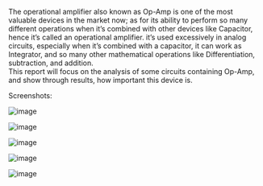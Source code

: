 The operational amplifier also known as Op-Amp is one of the most valuable devices in the market now; as for its ability to perform so many different operations when it’s combined with other devices like Capacitor, hence it’s called an operational amplifier. it’s used excessively in analog circuits, especially when it’s combined with a capacitor, it can work as Integrator, and so many other mathematical operations like Differentiation, subtraction, and addition. </br>
This report will focus on the analysis of some circuits containing Op-Amp, and show through results, how important this device is.

Screenshots:

![image](https://user-images.githubusercontent.com/69484554/135509323-89fb6102-02d8-4c6d-be5d-ad28b93f8b4e.png)


![image](https://user-images.githubusercontent.com/69484554/135509358-4fb465bf-7283-4ad5-80d1-ab5c06dc215a.png)


![image](https://user-images.githubusercontent.com/69484554/135509383-f332bb25-3e33-4a1b-827a-b05d00adb423.png)


![image](https://user-images.githubusercontent.com/69484554/135509414-3267cdd4-05ab-42f0-b2ca-696d2ea4de49.png)


![image](https://user-images.githubusercontent.com/69484554/135509447-d005b337-fa3b-4700-8735-2e9ef3082738.png)


